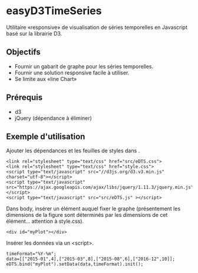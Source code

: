 # easyD3TimeSeries

Utilitaire «responsive» de visualisation de séries temporelles en Javascript basé sur la librairie D3.

## Objectifs

  - Fournir un gabarit de graphe pour les séries temporelles.
  - Fournir une solution responsive facile à utiliser.
  - Se limite aux «line Chart»

## Prérequis

  - d3
  - jQuery   (dépendance à éliminer)
  
## Exemple d'utilisation

Ajouter les dépendances et les feuilles de styles dans <head>.

    <link rel="stylesheet" type="text/css" href="src/eDTS.css">
    <link rel="stylesheet" type="text/css" href="style.css">
    <script type="text/javascript" src="//d3js.org/d3.v3.min.js" charset="utf-8"></script>
    <script type="text/javascript" src="https://ajax.googleapis.com/ajax/libs/jquery/1.11.3/jquery.min.js"></script>
    <script type="text/javascript" src="src/eDTS.js" ></script>

Dans body, insérer un élément auquel fixer le graphe (présentement les dimensions de la figure sont déterminés par les dimensions de cet élément... attention à style.css).

    <div id="myPlot"></div>

Insérer les données via un \<script\>.

    timeFormat="%Y-%m";
    data=[["2015-01",4],["2015-03",8],["2015-08",6],["2016-12",10]];
    eDTS.bind("myPlot").setData(data,timeFormat).init();
     
